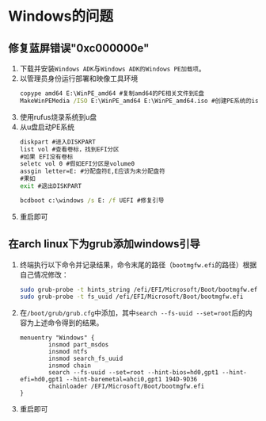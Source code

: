 # Windows的问题

## 修复蓝屏错误"0xc000000e"

1. 下载并安装`Windows ADK`与`Windows ADK的Windows PE加载项`。
2. 以管理员身份运行部署和映像工具环境
    ```cmd
    copype amd64 E:\WinPE_amd64 #复制amd64的PE相关文件到E盘
    MakeWinPEMedia /ISO E:\WinPE_amd64 E:\WinPE_amd64.iso #创建PE系统的iso文件
    ```
3. 使用rufus烧录系统到u盘
4. 从u盘启动PE系统
    ```cmd
    diskpart #进入DISKPART
    list vol #查看卷标，找到EFI分区
    #如果 EFI没有卷标
    seletc vol 0 #假如EFI分区是volume0
    assgin letter=E: #分配盘符E,E应该为未分配盘符
    #果如
    exit #退出DISKPART
    
    bcdboot c:\windows /s E: /f UEFI #修复引导
    ```
5. 重启即可

## 在arch linux下为grub添加windows引导

1. 终端执行以下命令并记录结果，命令末尾的路径（`bootmgfw.efi`的路径）根据自己情况修改：
    ```bash
    sudo grub-probe -t hints_string /efi/EFI/Microsoft/Boot/bootmgfw.efi
    sudo grub-probe -t fs_uuid /efi/EFI/Microsoft/Boot/bootmgfw.efi
    ```

2. 在`/boot/grub/grub.cfg`中添加，其中`search --fs-uuid --set=root`后的内容为上述命令得到的结果。
    ```
    menuentry "Windows" {
            insmod part_msdos
            insmod ntfs
            insmod search_fs_uuid
            insmod chain
            search --fs-uuid --set=root --hint-bios=hd0,gpt1 --hint-efi=hd0,gpt1 --hint-baremetal=ahci0,gpt1 194D-9D36
            chainloader /EFI/Microsoft/Boot/bootmgfw.efi
    }
    ```

3. 重启即可